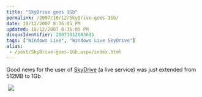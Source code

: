 ```yaml
---
title: "SkyDrive goes 1Gb"
permalink: /2007/10/12/SkyDrive-goes-1Gb/
date: 10/12/2007 8:36:05 PM
updated: 10/12/2007 8:36:05 PM
disqusIdentifier: 20071012083605
tags: ["Windows Live", "Windows Live SkyDrive"]
alias:
 - /post/SkyDrive-goes-1Gb.aspx/index.html
---
```

Good news for the user of [SkyDrive](http://skydrive.live.com/) (a live service) was just extended from 512MB to 1Gb

 ![](http://farm3.static.flickr.com/2263/1551239971_b00515f980_o.jpg)

